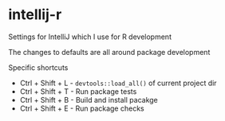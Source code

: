 # intellij-r
Settings for IntelliJ which I use for R development

The changes to defaults are all around package development

Specific shortcuts

* Ctrl + Shift + L - `devtools::load_all()` of current project dir
* Ctrl + Shift + T - Run package tests
* Ctrl + Shift + B - Build and install pacakge
* Ctrl + Shift + E - Run package checks
